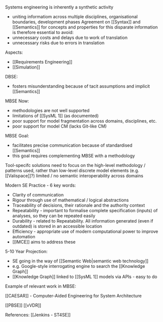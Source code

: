 Systems engineering is inherently a synthetic activity
 - uniting informatiom across multiple disciplines, organisational boundaries, development phases
Agreement on [[Syntax]] and [[Semantics]] for concepts and properties for this disparate information is therefore essential to avoid:
 - unnecessary costs and delays due to work of translation
 - unnecessary risks due to errors in translation

Aspects:
 - [[Requirements Engineering]]
 - [[Simulation]]


DBSE:
 - fosters misunderstanding because of tacit assumptions and implicit [[Semantics]]

MBSE Now:
 - methodologies are not well supported
 - limitations of [[SysML 1]] (as documented)
 - poor support for model fragmentation across domains, disciplines, etc.
 - poor support for model CM (lacks Git-like CM)

MBSE Goal:
 - facilitates precise communication because of standardised [[Semantics]]
 - this goal requires complementing MBSE with a methodology

Tool-specifc solutions need to focus on the high-level methodology / patterns used, rather than low-level discrete model elements (e.g. [[Valispace]]?)
limited / no semantic interoperability across domains


Modern SE Practice - 6 key words:
 - Clarity of communication
 - Rigour through use of mathematical / logical abstractions
- Traceability of decisions, their rationale and the authority context
 - Repeatability - important to formalise complete specification (inputs) of analyses, so they can be repeated easily
 - Durability - related to Repeatability. All information generated (even if outdated) is stored in an accessible location
 - Efficiency - appropriate use of modern computational power to improve automation
 - [[IMCE]] aims to address these


5-10 Year Projection:
 - SE going in the way of [[Semantic Web|semantic web technology]]
 - e.g. Google-style interrogating engine to search the [[Knowledge Graph]]
 - [[Knowledge Graph]] linked to [[SysML 1]] models via APIs - easy to do

Example of relevant work in MBSE:

[[CAESAR]] - Computer-Aided Engineering for System Architecture


[[PBSE]]
[[vVDR]]


References:
[[Jenkins - ST4SE]]
